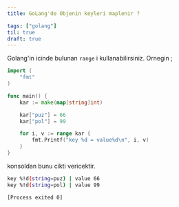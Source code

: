 ```yaml
---
title: GoLang'de Objenin keyleri maplenir ?

tags: ["golang"]
til: true
draft: true
---
```


Golang'in icinde bulunan  `range` i kullanabilirsiniz. Ornegin ;

```go
import (
	"fmt"
)

func main() {
	kar := make(map[string]int)

	kar["puz"] = 66
	kar["pol"] = 99

	for i, v := range kar {
		fmt.Printf("key %d = value%d\n", i, v)
	}
}
```
konsoldan bunu cikti vericektir.

```bash
key %!d(string=puz) | value 66
key %!d(string=pol) | value 99

[Process exited 0]

```
